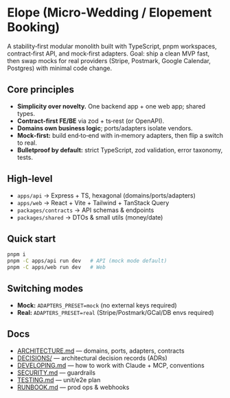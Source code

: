 # Elope (Micro‑Wedding / Elopement Booking)

A stability‑first modular monolith built with TypeScript, pnpm workspaces, contract‑first API, and mock‑first adapters. Goal: ship a clean MVP fast, then swap mocks for real providers (Stripe, Postmark, Google Calendar, Postgres) with minimal code change.

## Core principles

- **Simplicity over novelty.** One backend app + one web app; shared types.
- **Contract‑first FE/BE** via zod + ts‑rest (or OpenAPI).
- **Domains own business logic**; ports/adapters isolate vendors.
- **Mock‑first:** build end‑to‑end with in‑memory adapters, then flip a switch to real.
- **Bulletproof by default:** strict TypeScript, zod validation, error taxonomy, tests.

## High‑level

- `apps/api` → Express + TS, hexagonal (domains/ports/adapters)
- `apps/web` → React + Vite + Tailwind + TanStack Query
- `packages/contracts` → API schemas & endpoints
- `packages/shared` → DTOs & small utils (money/date)

## Quick start

```bash
pnpm i
pnpm -C apps/api run dev   # API (mock mode default)
pnpm -C apps/web run dev   # Web
```

## Switching modes

- **Mock:** `ADAPTERS_PRESET=mock` (no external keys required)
- **Real:** `ADAPTERS_PRESET=real` (Stripe/Postmark/GCal/DB envs required)

## Docs

- [ARCHITECTURE.md](./ARCHITECTURE.md) — domains, ports, adapters, contracts
- [DECISIONS/](./DECISIONS/) — architectural decision records (ADRs)
- [DEVELOPING.md](./DEVELOPING.md) — how to work with Claude + MCP, conventions
- [SECURITY.md](./SECURITY.md) — guardrails
- [TESTING.md](./TESTING.md) — unit/e2e plan
- [RUNBOOK.md](./RUNBOOK.md) — prod ops & webhooks
